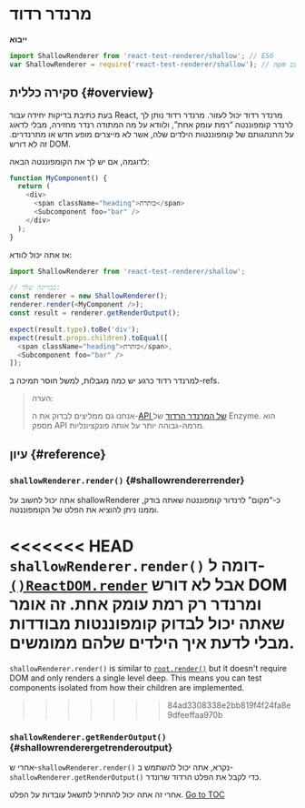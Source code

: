 
# מרנדר רדוד


**ייבוא**

```javascript
import ShallowRenderer from 'react-test-renderer/shallow'; // ES6
var ShallowRenderer = require('react-test-renderer/shallow'); // npm עם ES5 
```

## סקירה כללית {#overview}

בעת כתיבת בדיקות יחידה עבור React, מרנדר רדוד יכול לעזור. מרנדר רדוד נותן לך לרנדר קומפוננטה “רמת עומק אחת”, ולוודא על מה המתודה רנדר מחזירה, מבלי לדאוג על התנהגותם של קומפוננטות הילדים שלה, אשר לא מייצרים מופע חדש או מתרנדרים. זה לא דורש DOM.

לדוגמה, אם יש לך את הקומפוננטה הבאה: 

```javascript
function MyComponent() {
  return (
    <div>
      <span className="heading">כותרת</span>
      <Subcomponent foo="bar" />
    </div>
  );
}
```

אז אתה יכול לוודא: 

```javascript
import ShallowRenderer from 'react-test-renderer/shallow';

// בבדיקה שלך:
const renderer = new ShallowRenderer();
renderer.render(<MyComponent />);
const result = renderer.getRenderOutput();

expect(result.type).toBe('div');
expect(result.props.children).toEqual([
  <span className="heading">כותרת</span>,
  <Subcomponent foo="bar" />
]);
```

למרנדר רדוד כרגע יש כמה מגבלות, למשל חוסר תמיכה ב-refs.

> הערה:
>
> אנחנו גם ממליצים לבדוק את ה-[API של המרנדר הרדוד](https://airbnb.io/enzyme/docs/api/shallow.html) של Enzyme. הוא מספק API מרמה-גבוהה יותר על אותה פונקציונליות.

## עיון {#reference}

### `shallowRenderer.render()` {#shallowrendererrender}

אתה יכול לחשוב על shallowRenderer כ-“מקום” לרנדור קומפוננטה שאתה בודק, וממנו ניתן להוציא את הפלט של הקומפוננטה.

<<<<<<< HEAD
`shallowRenderer.render()` דומה ל-[`()ReactDOM.render`](./react-dom.html#render) אבל לא דורש DOM ומרנדר רק רמת עומק אחת. זה אומר שאתה יכול לבדוק קומפוננטות מבודדות מבלי לדעת איך הילדים שלהם ממומשים.
=======
`shallowRenderer.render()` is similar to [`root.render()`](./react-dom-client.html#createroot) but it doesn't require DOM and only renders a single level deep. This means you can test components isolated from how their children are implemented.
>>>>>>> 84ad3308338e2bb819f4f24fa8e9dfeeffaa970b

### `shallowRenderer.getRenderOutput()` {#shallowrenderergetrenderoutput}

אחרי ש-`shallowRenderer.render()` נקרא, אתה יכול להשתמש ב-`shallowRenderer.getRenderOutput()` כדי לקבל את הפלט הרדוד שרונדר.

אחרי זה אתה יכול להתחיל לתשאל עובדות על הפלט.
<span style="float: footnote;"><a href="./index.html#toc">Go to TOC</a></span>
